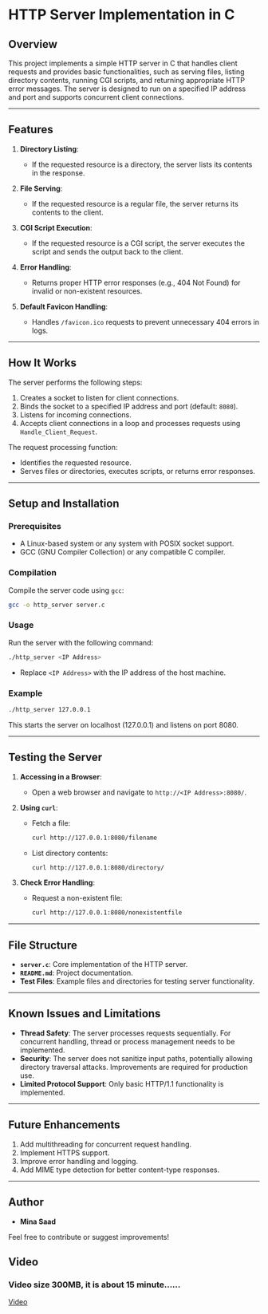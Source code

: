 
# HTTP Server Implementation in C

## Overview

This project implements a simple HTTP server in C that handles client requests and provides basic functionalities, such as serving files, listing directory contents, running CGI scripts, and returning appropriate HTTP error messages. The server is designed to run on a specified IP address and port and supports concurrent client connections.

---

## Features

1. **Directory Listing**:
   - If the requested resource is a directory, the server lists its contents in the response.

2. **File Serving**:
   - If the requested resource is a regular file, the server returns its contents to the client.

3. **CGI Script Execution**:
   - If the requested resource is a CGI script, the server executes the script and sends the output back to the client.

4. **Error Handling**:
   - Returns proper HTTP error responses (e.g., 404 Not Found) for invalid or non-existent resources.

5. **Default Favicon Handling**:
   - Handles `/favicon.ico` requests to prevent unnecessary 404 errors in logs.

---

## How It Works

The server performs the following steps:

1. Creates a socket to listen for client connections.
2. Binds the socket to a specified IP address and port (default: `8080`).
3. Listens for incoming connections.
4. Accepts client connections in a loop and processes requests using `Handle_Client_Request`.

The request processing function:
- Identifies the requested resource.
- Serves files or directories, executes scripts, or returns error responses.

---

## Setup and Installation

### Prerequisites
- A Linux-based system or any system with POSIX socket support.
- GCC (GNU Compiler Collection) or any compatible C compiler.

### Compilation
Compile the server code using `gcc`:
```bash
gcc -o http_server server.c
```

### Usage
Run the server with the following command:
```bash
./http_server <IP Address>
```
- Replace `<IP Address>` with the IP address of the host machine.

### Example
```bash
./http_server 127.0.0.1
```
This starts the server on localhost (127.0.0.1) and listens on port 8080.

---

## Testing the Server

1. **Accessing in a Browser**:
   - Open a web browser and navigate to `http://<IP Address>:8080/`.

2. **Using `curl`**:
   - Fetch a file: 
     ```bash
     curl http://127.0.0.1:8080/filename
     ```
   - List directory contents:
     ```bash
     curl http://127.0.0.1:8080/directory/
     ```

3. **Check Error Handling**:
   - Request a non-existent file:
     ```bash
     curl http://127.0.0.1:8080/nonexistentfile
     ```

---

## File Structure

- **`server.c`**: Core implementation of the HTTP server.
- **`README.md`**: Project documentation.
- **Test Files**: Example files and directories for testing server functionality.

---

## Known Issues and Limitations

- **Thread Safety**: The server processes requests sequentially. For concurrent handling, thread or process management needs to be implemented.
- **Security**: The server does not sanitize input paths, potentially allowing directory traversal attacks. Improvements are required for production use.
- **Limited Protocol Support**: Only basic HTTP/1.1 functionality is implemented.

---

## Future Enhancements

1. Add multithreading for concurrent request handling.
2. Implement HTTPS support.
3. Improve error handling and logging.
4. Add MIME type detection for better content-type responses.

---

## Author

- **Mina Saad**

Feel free to contribute or suggest improvements!

## Video
### Video size 300MB, it is about 15 minute......
[Video](https://drive.google.com/file/d/1f92ggW2NYEcefi_yrg7V6ILYou2yiM8q/view?usp=drive_link)
